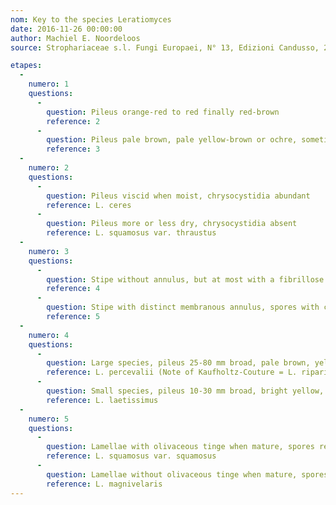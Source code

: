 ```yaml
---
nom: Key to the species Leratiomyces
date: 2016-11-26 00:00:00
author: Machiel E. Noordeloos
source: Strophariaceae s.l. Fungi Europaei, N° 13, Edizioni Candusso, 2011

etapes:
  -
    numero: 1
    questions:
      -
        question: Pileus orange-red to red finally red-brown
        reference: 2
      -
        question: Pileus pale brown, pale yellow-brown or ochre, sometimes with ochre-brown center
        reference: 3
  -
    numero: 2
    questions:
      -
        question: Pileus viscid when moist, chrysocystidia abundant
        reference: L. ceres
      -
        question: Pileus more or less dry, chrysocystidia absent
        reference: L. squamosus var. thraustus
  -
    numero: 3
    questions:
      -
        question: Stipe without annulus, but at most with a fibrillose annuliform zone
        reference: 4
      -
        question: Stipe with distinct membranous annulus, spores with central germ pore
        reference: 5
  -
    numero: 4
    questions:
      -
        question: Large species, pileus 25-80 mm broad, pale brown, yellow-brown, or orange-ochraceous, growing on woodchips etc., spores (12.5-) 13.0-16.0 (-16.6) x 7.0-9.0 μm, oval in profile view, with distinctly eccentric germ-pore
        reference: L. percevalii (Note of Kaufholtz-Couture = L. riparius)
      -
        question: Small species, pileus 10-30 mm broad, bright yellow, growing on grass remnants in grasslands and open, ruderal places, spores 10.0-14.0 x 7.0-9.0 x 6.0-8.0 μm, flattened, sometimes hexagonal in profile view with central germ-pore
        reference: L. laetissimus
  -
    numero: 5
    questions:
      -
        question: Lamellae with olivaceous tinge when mature, spores relatively small, 11.0-13.5 (-14.5) x (6.0-) 6.5-8.5 (-9.0) μm
        reference: L. squamosus var. squamosus
      -
        question: Lamellae without olivaceous tinge when mature, spores larger, 12.0-16.5 x 7.0-10.0 μm
        reference: L. magnivelaris
---
```

